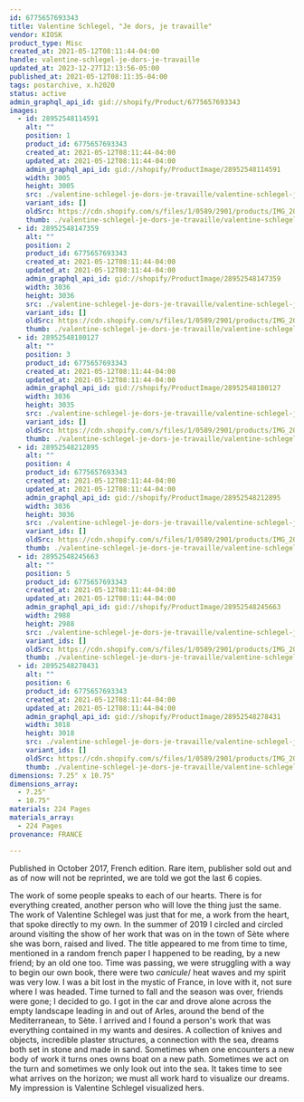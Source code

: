```yaml
---
id: 6775657693343
title: Valentine Schlegel, "Je dors, je travaille"
vendor: KIOSK
product_type: Misc
created_at: 2021-05-12T08:11:44-04:00
handle: valentine-schlegel-je-dors-je-travaille
updated_at: 2023-12-27T12:13:56-05:00
published_at: 2021-05-12T08:11:35-04:00
tags: postarchive, x.h2020
status: active
admin_graphql_api_id: gid://shopify/Product/6775657693343
images:
  - id: 28952548114591
    alt: ""
    position: 1
    product_id: 6775657693343
    created_at: 2021-05-12T08:11:44-04:00
    updated_at: 2021-05-12T08:11:44-04:00
    admin_graphql_api_id: gid://shopify/ProductImage/28952548114591
    width: 3005
    height: 3005
    src: ./valentine-schlegel-je-dors-je-travaille/valentine-schlegel-je-dors-je-travaille__0.jpg
    variant_ids: []
    oldSrc: https://cdn.shopify.com/s/files/1/0589/2901/products/IMG_20201118_144156.jpg?v=1620821504
    thumb: ./valentine-schlegel-je-dors-je-travaille/valentine-schlegel-je-dors-je-travaille__0-thumb.jpg
  - id: 28952548147359
    alt: ""
    position: 2
    product_id: 6775657693343
    created_at: 2021-05-12T08:11:44-04:00
    updated_at: 2021-05-12T08:11:44-04:00
    admin_graphql_api_id: gid://shopify/ProductImage/28952548147359
    width: 3036
    height: 3036
    src: ./valentine-schlegel-je-dors-je-travaille/valentine-schlegel-je-dors-je-travaille__1.jpg
    variant_ids: []
    oldSrc: https://cdn.shopify.com/s/files/1/0589/2901/products/IMG_20201118_144208.jpg?v=1620821504
    thumb: ./valentine-schlegel-je-dors-je-travaille/valentine-schlegel-je-dors-je-travaille__1-thumb.jpg
  - id: 28952548180127
    alt: ""
    position: 3
    product_id: 6775657693343
    created_at: 2021-05-12T08:11:44-04:00
    updated_at: 2021-05-12T08:11:44-04:00
    admin_graphql_api_id: gid://shopify/ProductImage/28952548180127
    width: 3036
    height: 3035
    src: ./valentine-schlegel-je-dors-je-travaille/valentine-schlegel-je-dors-je-travaille__2.jpg
    variant_ids: []
    oldSrc: https://cdn.shopify.com/s/files/1/0589/2901/products/IMG_20201118_144213.jpg?v=1620821504
    thumb: ./valentine-schlegel-je-dors-je-travaille/valentine-schlegel-je-dors-je-travaille__2-thumb.jpg
  - id: 28952548212895
    alt: ""
    position: 4
    product_id: 6775657693343
    created_at: 2021-05-12T08:11:44-04:00
    updated_at: 2021-05-12T08:11:44-04:00
    admin_graphql_api_id: gid://shopify/ProductImage/28952548212895
    width: 3036
    height: 3036
    src: ./valentine-schlegel-je-dors-je-travaille/valentine-schlegel-je-dors-je-travaille__3.jpg
    variant_ids: []
    oldSrc: https://cdn.shopify.com/s/files/1/0589/2901/products/IMG_20201118_144219.jpg?v=1620821504
    thumb: ./valentine-schlegel-je-dors-je-travaille/valentine-schlegel-je-dors-je-travaille__3-thumb.jpg
  - id: 28952548245663
    alt: ""
    position: 5
    product_id: 6775657693343
    created_at: 2021-05-12T08:11:44-04:00
    updated_at: 2021-05-12T08:11:44-04:00
    admin_graphql_api_id: gid://shopify/ProductImage/28952548245663
    width: 2988
    height: 2988
    src: ./valentine-schlegel-je-dors-je-travaille/valentine-schlegel-je-dors-je-travaille__4.jpg
    variant_ids: []
    oldSrc: https://cdn.shopify.com/s/files/1/0589/2901/products/IMG_20201118_144228.jpg?v=1620821504
    thumb: ./valentine-schlegel-je-dors-je-travaille/valentine-schlegel-je-dors-je-travaille__4-thumb.jpg
  - id: 28952548278431
    alt: ""
    position: 6
    product_id: 6775657693343
    created_at: 2021-05-12T08:11:44-04:00
    updated_at: 2021-05-12T08:11:44-04:00
    admin_graphql_api_id: gid://shopify/ProductImage/28952548278431
    width: 3018
    height: 3018
    src: ./valentine-schlegel-je-dors-je-travaille/valentine-schlegel-je-dors-je-travaille__5.jpg
    variant_ids: []
    oldSrc: https://cdn.shopify.com/s/files/1/0589/2901/products/IMG_20201118_144244.jpg?v=1620821504
    thumb: ./valentine-schlegel-je-dors-je-travaille/valentine-schlegel-je-dors-je-travaille__5-thumb.jpg
dimensions: 7.25" x 10.75"
dimensions_array:
  - 7.25"
  - 10.75"
materials: 224 Pages
materials_array:
  - 224 Pages
provenance: FRANCE

---
```


Published in October 2017, French edition. Rare item, publisher sold out and as of now will not be reprinted, we are told we got the last 6 copies.

The work of some people speaks to each of our hearts. There is for everything created, another person who will love the thing just the same. The work of Valentine Schlegel was just that for me, a work from the heart, that spoke directly to my own. In the summer of 2019 I circled and circled around visiting the show of her work that was on in the town of Sète where she was born, raised and lived. The title appeared to me from time to time, mentioned in a random french paper I happened to be reading, by a new friend; by an old one too. Time was passing, we were struggling with a way to begin our own book, there were two _canicule_/ heat waves and my spirit was very low. I was a bit lost in the mystic of France, in love with it, not sure where I was headed. Time turned to fall and the season was over, friends were gone; I decided to go. I got in the car and drove alone across the empty landscape leading in and out of Arles, around the bend of the Mediterranean, to Sète. I arrived and I found a person's work that was everything contained in my wants and desires. A collection of knives and objects, incredible plaster structures, a connection with the sea, dreams both set in stone and made in sand. Sometimes when one encounters a new body of work it turns ones owns boat on a new path. Sometimes we act on the turn and sometimes we only look out into the sea. It takes time to see what arrives on the horizon; we must all work hard to visualize our dreams. My impression is Valentine Schlegel visualized hers.